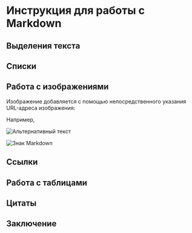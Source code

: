 # Инструкция для работы с Markdown

## Выделения текста

## Списки

## Работа с изображениями

Изображение добавляется с помощью непосредственного указания URL-адреса изображения:

Например,

![Альтернативный текст](/путь/к/изображению.jpg)

![Знак Markdown](Markdown.jpg)

## Ссылки

## Работа с таблицами

## Цитаты

## Заключение